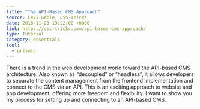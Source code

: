 ```yaml
---
title: "The API-Based CMS Approach"
source: Levi Gable, CSS-Tricks
date: 2016-11-23 13:22:00 +0000
link: https://css-tricks.com/api-based-cms-approach/
type: Tutorial
category: essentials
tool:
  - prismic 
---
```

There is a trend in the web development world toward the API-based CMS architecture. Also known as “decoupled” or “headless”, it allows developers to separate the content management from the frontend implementation and connect to the CMS via an API. This is an exciting approach to website and app development, offering more freedom and flexibility. I want to show you my process for setting up and connecting to an API-based CMS.





